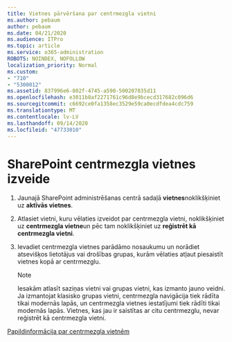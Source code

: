 ```yaml
---
title: Vietnes pārvēršana par centrmezgla vietni
ms.author: pebaum
author: pebaum
ms.date: 04/21/2020
ms.audience: ITPro
ms.topic: article
ms.service: o365-administration
ROBOTS: NOINDEX, NOFOLLOW
localization_priority: Normal
ms.custom:
- "710"
- "5300012"
ms.assetid: 837996e6-802f-4745-a590-500207835d11
ms.openlocfilehash: e3011b8af2271761c96d8e9bcecd317682c096d6
ms.sourcegitcommit: c6692ce0fa1358ec3529e59ca0ecdfdea4cdc759
ms.translationtype: MT
ms.contentlocale: lv-LV
ms.lasthandoff: 09/14/2020
ms.locfileid: "47733010"
---
```

# <a name="create-a-sharepoint-hub-site"></a>SharePoint centrmezgla vietnes izveide

1. Jaunajā SharePoint administrēšanas centrā sadaļā **vietnes**noklikšķiniet uz **aktīvās vietnes**.

2. Atlasiet vietni, kuru vēlaties izveidot par centrmezgla vietni, noklikšķiniet uz **centrmezgla vietne**un pēc tam noklikšķiniet uz **reģistrēt kā centrmezgla vietni**.

3. Ievadiet centrmezgla vietnes parādāmo nosaukumu un norādiet atsevišķos lietotājus vai drošības grupas, kurām vēlaties atļaut piesaistīt vietnes kopā ar centrmezglu.

    > [!NOTE]
    >  Iesakām atlasīt saziņas vietni vai grupas vietni, kas izmanto jauno veidni. Ja izmantojat klasisko grupas vietni, centrmezgla navigācija tiek rādīta tikai modernās lapās, un centrmezgla vietnes iestatījumi tiek rādīti tikai modernās lapās. Vietnes, kas jau ir saistītas ar citu centrmezglu, nevar reģistrēt kā centrmezgla vietni.
  
[Papildinformācija par centrmezgla vietnēm](https://go.microsoft.com/fwlink/?linkid=869149)
  